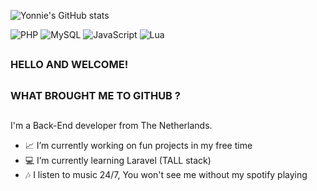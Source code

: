![Yonnie's GitHub stats](https://github-readme-stats.vercel.app/api?username=geduld&show_icons=true&theme=transparent)

![PHP](https://img.shields.io/badge/php-%23777BB4.svg?style=for-the-badge&logo=php&logoColor=white)
![MySQL](https://img.shields.io/badge/mysql-%2300f.svg?style=for-the-badge&logo=mysql&logoColor=white)
![JavaScript](https://img.shields.io/badge/javascript-%23323330.svg?style=for-the-badge&logo=javascript&logoColor=%23F7DF1E)
![Lua](https://img.shields.io/badge/lua-%232C2D72.svg?style=for-the-badge&logo=lua&logoColor=white)

##
### HELLO AND WELCOME! 
##
### WHAT BROUGHT ME TO GITHUB ?
##

I'm a Back-End developer from The Netherlands.

- 📈 I’m currently working on fun projects in my free time
- 💻 I’m currently learning Laravel (TALL stack)
- 🎶 I listen to music 24/7, You won't see me without my spotify playing

